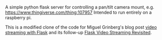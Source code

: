 A simple python flask server for controlling a pan/tilt camera mount, e.g. https://www.thingiverse.com/thing:107957
Intended to run entirely on a raspberry pi.

This is a modified clone of the code for Miguel Grinberg's blog post [video streaming with Flask](http://blog.miguelgrinberg.com/post/video-streaming-with-flask) and its follow-up [Flask Video Streaming Revisited](http://blog.miguelgrinberg.com/post/flask-video-streaming-revisited).